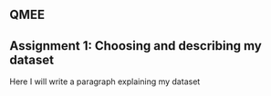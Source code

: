 ## QMEE 
## Assignment 1: Choosing and describing my dataset 
Here I will write a paragraph explaining my dataset
